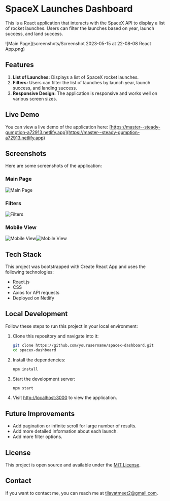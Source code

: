 # SpaceX Launches Dashboard

This is a React application that interacts with the SpaceX API to display a list of rocket launches. Users can filter the launches based on year, launch success, and land success.

![Main Page](screenshots/Screenshot 2023-05-15 at 22-08-08 React App.png)

## Features

1. **List of Launches:** Displays a list of SpaceX rocket launches.
2. **Filters:** Users can filter the list of launches by launch year, launch success, and landing success.
3. **Responsive Design:** The application is responsive and works well on various screen sizes.

## Live Demo

You can view a live demo of the application here: [https://master--steady-gumption-a72913.netlify.app](https://master--steady-gumption-a72913.netlify.app)

## Screenshots

Here are some screenshots of the application:

### Main Page

![Main Page](https://github.com/meettilavat/spacex-launches/blob/master/screenshots/Screenshot%202023-05-15%20at%2021-55-04%20React%20App.png)

### Filters

![Filters](https://github.com/meettilavat/spacex-launches/blob/master/screenshots/Screenshot%202023-05-15%20at%2021-55-23%20React%20App.png)

### Mobile View

![Mobile View](https://github.com/meettilavat/spacex-launches/blob/master/screenshots/Screenshot%202023-05-15%20at%2022-08-08%20React%20App.png)![Mobile View](https://github.com/meettilavat/spacex-launches/blob/master/screenshots/Screenshot%202023-05-15%20at%2022-08-17%20React%20App.png)

## Tech Stack

This project was bootstrapped with Create React App and uses the following technologies:

- React.js
- CSS
- Axios for API requests
- Deployed on Netlify

## Local Development

Follow these steps to run this project in your local environment:

1. Clone this repository and navigate into it:

    ```bash
    git clone https://github.com/yourusername/spacex-dashboard.git
    cd spacex-dashboard
    ```

2. Install the dependencies:

    ```bash
    npm install
    ```

3. Start the development server:

    ```bash
    npm start
    ```

4. Visit [http://localhost:3000](http://localhost:3000) to view the application.

## Future Improvements

- Add pagination or infinite scroll for large number of results.
- Add more detailed information about each launch.
- Add more filter options.

## License

This project is open source and available under the [MIT License](LICENSE).

## Contact

If you want to contact me, you can reach me at <tilavatmeet2@gmail.com>.
